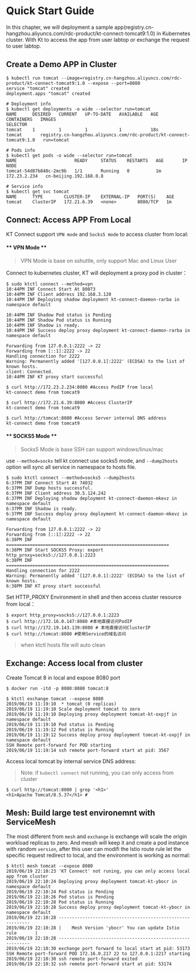 # Quick Start Guide

In this chapter, we will deployment a sample app(registry.cn-hangzhou.aliyuncs.com/rdc-product/kt-connect-tomcat9:1.0) in Kubernetes cluster. With Kt to access the app from user labtop or exchange the request to user labtop.

## Create a Demo APP in Cluster

``` shell
$ kubectl run tomcat --image=registry.cn-hangzhou.aliyuncs.com/rdc-product/kt-connect-tomcat9:1.0 --expose --port=8080
service "tomcat" created
deployment.apps "tomcat" created

# Deployment info
$ kubectl get deployments -o wide --selector run=tomcat
NAME      DESIRED   CURRENT   UP-TO-DATE   AVAILABLE   AGE       CONTAINERS   IMAGES                                                                 SELECTOR
tomcat    1         1         1            1           18s       tomcat       registry.cn-hangzhou.aliyuncs.com/rdc-product/kt-connect-tomcat9:1.0   run=tomcat

# Pods info
$ kubectl get pods -o wide --selector run=tomcat
NAME                      READY     STATUS    RESTARTS   AGE       IP             NODE
tomcat-54d87b848c-2mc9b   1/1       Running   0          1m        172.23.2.234   cn-beijing.192.168.0.8

# Service info
$ kubectl get svc tomcat
NAME      TYPE        CLUSTER-IP    EXTERNAL-IP   PORT(S)    AGE
tomcat    ClusterIP   172.21.6.39   <none>        8080/TCP   1m
```

## Connect: Access APP From Local

KT Connect support `VPN mode` and `Socks5 mode` to access cluster from local:

<!-- tabs:start -->

#### ** VPN Mode **

> VPN Mode is base on sshuttle, only support Mac and Linux User

Connect to kubernetes cluster, KT will deployment a proxy pod in cluster：

```shell
$ sudo ktctl connect --method=vpn
10:44PM INF Connect Start At 80073
10:44PM INF Client address 192.168.3.120
10:44PM INF Deploying shadow deployment kt-connect-daemon-rarba in namespace default

10:44PM INF Shadow Pod status is Pending
10:44PM INF Shadow Pod status is Running
10:44PM INF Shadow is ready.
10:44PM INF Success deploy proxy deployment kt-connect-daemon-rarba in namespace default

Forwarding from 127.0.0.1:2222 -> 22
Forwarding from [::1]:2222 -> 22
Handling connection for 2222
Warning: Permanently added '[127.0.0.1]:2222' (ECDSA) to the list of known hosts.
client: Connected.
10:44PM INF KT proxy start successful
```

```
$ curl http://172.23.2.234:8080 #Access PodIP from local
kt-connect demo from tomcat9

$ curl http://172.21.6.39:8080 #Access ClusterIP
kt-connect demo from tomcat9

$ curl http://tomcat:8080 #Access Server internal DNS address
kt-connect demo from tomcat9  
```

#### ** SOCKS5 Mode **

> Socks5 Mode is base SSH can support windows/linux/mac

use `--method=socks` tell kt connect use socks5 mode, and `--dump2hosts` option will sync all service in namespace to hosts file.


```
$ sudo ktctl connect --method=socks5 --dump2hosts
6:37PM INF Connect Start At 74032
6:37PM INF Dump hosts successful.
6:37PM INF Client address 30.5.124.242
6:37PM INF Deploying shadow deployment kt-connect-daemon-mkevz in namespace default
6:37PM INF Shadow is ready.
6:37PM INF Success deploy proxy deployment kt-connect-daemon-mkevz in namespace default

Forwarding from 127.0.0.1:2222 -> 22
Forwarding from [::1]:2222 -> 22
6:38PM INF ==============================================================
6:38PM INF Start SOCKS5 Proxy: export http_proxy=socks5://127.0.0.1:2223
6:38PM INF ==============================================================
Handling connection for 2222
Warning: Permanently added '[127.0.0.1]:2222' (ECDSA) to the list of known hosts.
6:38PM INF KT proxy start successful
```

Set HTTP_PROXY Environment in shell and then access cluster resource from local：

```
$ export http_proxy=socks5://127.0.0.1:2223
$ curl http://172.16.0.147:8080 #本地直接访问PodIP
$ curl http://172.19.143.139:8080 # 本地直接访问ClusterIP
$ curl http://tomcat:8080 #使用Service的域名访问
```

> when ktctl hosts file will auto clean

<!-- tabs:end -->


## Exchange: Access local from cluster

Create Tomcat 8 in local and expose 8080 port

```
$ docker run -itd -p 8080:8080 tomcat:8
```

```
$ ktctl exchange tomcat --expose 8080
2019/06/19 11:19:10  * tomcat (0 replicas)
2019/06/19 11:19:10 Scale deployment tomcat to zero
2019/06/19 11:19:10 Deploying proxy deployment tomcat-kt-oxpjf in namespace default
2019/06/19 11:19:10 Pod status is Pending
2019/06/19 11:19:12 Pod status is Running
2019/06/19 11:19:12 Success deploy proxy deployment tomcat-kt-oxpjf in namespace default
SSH Remote port-forward for POD starting
2019/06/19 11:19:14 ssh remote port-forward start at pid: 3567
```

Access local tomcat by internal service DNS address:

> Note: if `kubectl connect` not running, you can only access from cluster

```
$ curl http://tomcat:8080 | grep '<h1>'
<h1>Apache Tomcat/8.5.37</h1> #
```

## Mesh: Build large test environemnt with ServiceMesh

The most different from `mesh` and `exchange` is exchange will scale the origin workload replicas to zero. And messh will keep it and create a pod instance with random `version`, after this user can modifi the Istio route rule let the specific request redirect to local, and the environment is working as normal:

```
$ ktctl mesh tomcat --expose 8080
2019/06/19 22:10:23 'KT Connect' not runing, you can only access local app from cluster
2019/06/19 22:10:24 Deploying proxy deployment tomcat-kt-ybocr in namespace default
2019/06/19 22:10:24 Pod status is Pending
2019/06/19 22:10:26 Pod status is Pending
2019/06/19 22:10:28 Pod status is Running
2019/06/19 22:10:28 Success deploy proxy deployment tomcat-kt-ybocr in namespace default
2019/06/19 22:10:28 -----------------------------------------------------------
2019/06/19 22:10:28 |    Mesh Version 'ybocr' You can update Istio rule       |
2019/06/19 22:10:28 -----------------------------------------------------------
2019/06/19 22:10:30 exchange port forward to local start at pid: 53173
SSH Remote port-forward POD 172.16.0.217 22 to 127.0.0.1:2217 starting
2019/06/19 22:10:30 ssh remote port-forward exited
2019/06/19 22:10:32 ssh remote port-forward start at pid: 53174
```